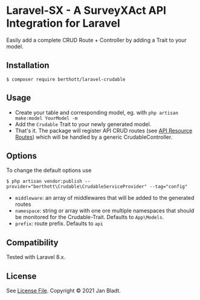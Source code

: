 # Laravel-SX - A SurveyXAct API Integration for Laravel

Easily add a complete CRUD Route + Controller by adding a Trait to your model.

## Installation

```
$ composer require berthott/laravel-crudable
```

## Usage

* Create your table and corresponding model, eg. with `php artisan make:model YourModel -m`
* Add the `Crudable` Trait to your newly generated model.
* That's it. The package will register API CRUD routes (see [API Resource Routes](https://laravel.com/docs/8.x/controllers#api-resource-routes)) which will be handled by a generic CrudableController.

## Options

To change the default options use
```
$ php artisan vendor:publish --provider="berthott\Crudable\CrudableServiceProvider" --tag="config"
```
* `middleware`: an array of middlewares that will be added to the generated routes
* `namespace`: string or array with one ore multiple namespaces that should be monitored for the Crudable-Trait. Defaults to `App\Models`.
* `prefix`: route prefix. Defaults to `api`

## Compatibility

Tested with Laravel 8.x.

## License

See [License File](license.md). Copyright © 2021 Jan Bladt.